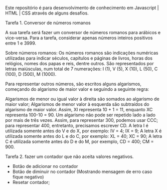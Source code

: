 Este repositório é para desenvolvimento de conhecimento em Javascript | HTML | CSS através de alguns desafios.

Tarefa 1. Conversor de números romanos

A sua tarefa será fazer um conversor de números romanos para arábicos e vice-versa. Para a tarefa, considerar apenas números inteiros positivos entre 1 e 3999.

Sobre números romanos: Os números romanos são indicações numéricas utilizadas para indicar séculos, capítulos e páginas de livros, horas dos relógios, nomes dos papas e reis, dentre outros. São representados por letras maiúsculas, num total de 7 numerações: I (1), V (5), X (10), L (50), C (100), D (500), M (1000).

Para representar outros números, são escritos alguns algarismos, começando do algarismo de maior valor e seguindo a seguinte regra:

Algarismos de menor ou igual valor à direita são somados ao algarismo de maior valor;
Algarismos de menor valor à esquerda são subtraídos do algarismo de maior valor. Assim, XI representa 10 + 1 = 11, enquanto XC representa 100-10 = 90.
Um algarismo não pode ser repetido lado a lado por mais de três vezes. Assim, para representar 300, podemos usar CCC; para representar 400, entretanto, precisamos escrever CD.
A letra I é utilizada somente antes do V e do X, por exemplo: IV = 4; IX = 9;
A letra X é utilizada somente antes do L e do C, por exemplo: XL = 40; XC = 90;
A letra C é utilizada somente antes do D e do M, por exemplo, CD = 400; CM = 900.



Tarefa 2. fazer um contador que não aceita valores negativos. 

- Botão de adicionar no contador
- Botão de diminuir no contador (Mostrando mensagem de erro caso fique negativo)
- Resetar contador;